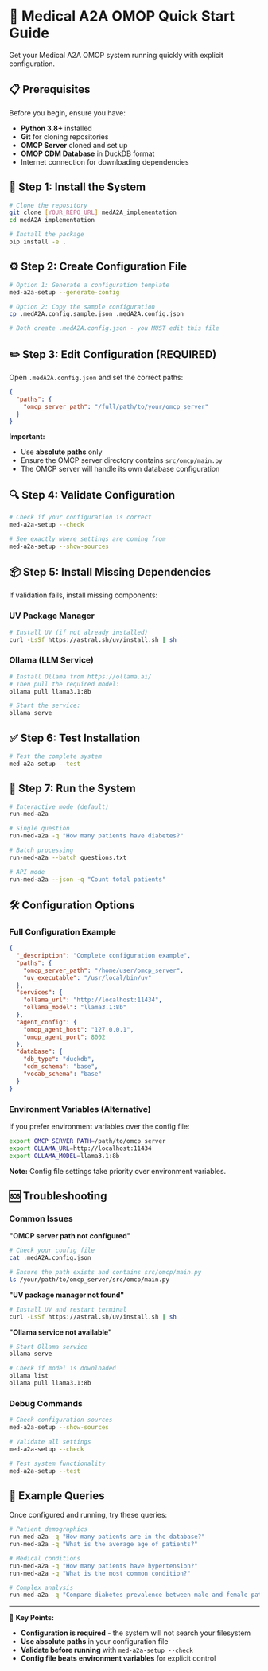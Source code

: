 # 🚀 Medical A2A OMOP Quick Start Guide

Get your Medical A2A OMOP system running quickly with explicit configuration.

## 📋 Prerequisites

Before you begin, ensure you have:
- **Python 3.8+** installed
- **Git** for cloning repositories
- **OMCP Server** cloned and set up
- **OMOP CDM Database** in DuckDB format
- Internet connection for downloading dependencies

## 🔧 Step 1: Install the System

```bash
# Clone the repository
git clone [YOUR_REPO_URL] medA2A_implementation
cd medA2A_implementation

# Install the package
pip install -e .
```

## ⚙️ Step 2: Create Configuration File

```bash
# Option 1: Generate a configuration template
med-a2a-setup --generate-config

# Option 2: Copy the sample configuration
cp .medA2A.config.sample.json .medA2A.config.json

# Both create .medA2A.config.json - you MUST edit this file
```

## ✏️ Step 3: Edit Configuration (REQUIRED)

Open `.medA2A.config.json` and set the correct paths:

```json
{
  "paths": {
    "omcp_server_path": "/full/path/to/your/omcp_server"
  }
}
```

**Important:** 
- Use **absolute paths** only
- Ensure the OMCP server directory contains `src/omcp/main.py`
- The OMCP server will handle its own database configuration

## 🔍 Step 4: Validate Configuration

```bash
# Check if your configuration is correct
med-a2a-setup --check

# See exactly where settings are coming from
med-a2a-setup --show-sources
```

## 📦 Step 5: Install Missing Dependencies

If validation fails, install missing components:

### UV Package Manager
```bash
# Install UV (if not already installed)
curl -LsSf https://astral.sh/uv/install.sh | sh
```

### Ollama (LLM Service)
```bash
# Install Ollama from https://ollama.ai/
# Then pull the required model:
ollama pull llama3.1:8b

# Start the service:
ollama serve
```

## ✅ Step 6: Test Installation

```bash
# Test the complete system
med-a2a-setup --test
```

## 🏃 Step 7: Run the System

```bash
# Interactive mode (default)
run-med-a2a

# Single question
run-med-a2a -q "How many patients have diabetes?"

# Batch processing
run-med-a2a --batch questions.txt

# API mode
run-med-a2a --json -q "Count total patients"
```

## 🛠️ Configuration Options

### Full Configuration Example
```json
{
  "_description": "Complete configuration example",
  "paths": {
    "omcp_server_path": "/home/user/omcp_server",
    "uv_executable": "/usr/local/bin/uv"
  },
  "services": {
    "ollama_url": "http://localhost:11434",
    "ollama_model": "llama3.1:8b"
  },
  "agent_config": {
    "omop_agent_host": "127.0.0.1",
    "omop_agent_port": 8002
  },
  "database": {
    "db_type": "duckdb",
    "cdm_schema": "base",
    "vocab_schema": "base"
  }
}
```

### Environment Variables (Alternative)
If you prefer environment variables over the config file:

```bash
export OMCP_SERVER_PATH=/path/to/omcp_server
export OLLAMA_URL=http://localhost:11434
export OLLAMA_MODEL=llama3.1:8b
```

**Note:** Config file settings take priority over environment variables.

## 🆘 Troubleshooting

### Common Issues

**"OMCP server path not configured"**
```bash
# Check your config file
cat .medA2A.config.json

# Ensure the path exists and contains src/omcp/main.py
ls /your/path/to/omcp_server/src/omcp/main.py
```

**"UV package manager not found"**
```bash
# Install UV and restart terminal
curl -LsSf https://astral.sh/uv/install.sh | sh
```

**"Ollama service not available"**
```bash
# Start Ollama service
ollama serve

# Check if model is downloaded
ollama list
ollama pull llama3.1:8b
```

### Debug Commands

```bash
# Check configuration sources
med-a2a-setup --show-sources

# Validate all settings
med-a2a-setup --check

# Test system functionality
med-a2a-setup --test
```

## 🎯 Example Queries

Once configured and running, try these queries:

```bash
# Patient demographics
run-med-a2a -q "How many patients are in the database?"
run-med-a2a -q "What is the average age of patients?"

# Medical conditions  
run-med-a2a -q "How many patients have hypertension?"
run-med-a2a -q "What is the most common condition?"

# Complex analysis
run-med-a2a -q "Compare diabetes prevalence between male and female patients"
```

---

🎯 **Key Points:**
- **Configuration is required** - the system will not search your filesystem
- **Use absolute paths** in your configuration file
- **Validate before running** with `med-a2a-setup --check`
- **Config file beats environment variables** for explicit control 